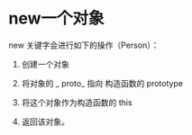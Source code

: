 # new一个对象

new 关键字会进行如下的操作（Person）：

1. 创建一个对象

2. 将对象的 _ proto_ 指向 构造函数的 prototype

3. 将这个对象作为构造函数的 this

4. 返回该对象。
